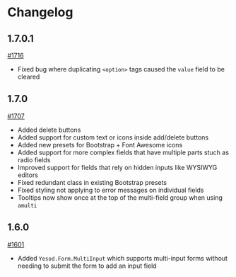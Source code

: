 # Changelog

## 1.7.0.1

[#1716](https://github.com/yesodweb/yesod/pull/1716)

* Fixed bug where duplicating `<option>` tags caused the `value` field to be cleared

## 1.7.0

[#1707](https://github.com/yesodweb/yesod/pull/1707)

* Added delete buttons
* Added support for custom text or icons inside add/delete buttons
* Added new presets for Bootstrap + Font Awesome icons
* Added support for more complex fields that have multiple parts stuch as radio fields
* Improved support for fields that rely on hidden inputs like WYSIWYG editors
* Fixed redundant class in existing Bootstrap presets
* Fixed styling not applying to error messages on individual fields
* Tooltips now show once at the top of the multi-field group when using `amulti`

## 1.6.0

[#1601](https://github.com/yesodweb/yesod/pull/1601)

* Added `Yesod.Form.MultiInput` which supports multi-input forms without needing to submit the form to add an input field